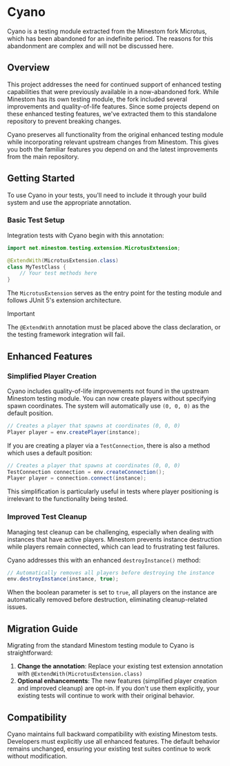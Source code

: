 # Cyano

Cyano is a testing module extracted from the Minestom fork Microtus, which has been abandoned for an indefinite period.
The reasons for this abandonment are complex and will not be discussed here.

## Overview

This project addresses the need for continued support of enhanced testing capabilities that were previously available in
a now-abandoned fork. While Minestom has its own testing module, the fork included several improvements and
quality-of-life features. Since some projects depend on these enhanced testing features, we've extracted them to this
standalone repository to prevent breaking changes.

Cyano preserves all functionality from the original enhanced testing module while incorporating relevant upstream
changes from Minestom. This gives you both the familiar features you depend on and the latest improvements from the main
repository.

## Getting Started

To use Cyano in your tests, you'll need to include it through your build system and use the appropriate annotation.

### Basic Test Setup

Integration tests with Cyano begin with this annotation:

```java
import net.minestom.testing.extension.MicrotusExtension;

@ExtendWith(MicrotusExtension.class)
class MyTestClass {
    // Your test methods here
}
```

The `MicrotusExtension` serves as the entry point for the testing module and follows JUnit 5's extension architecture.

> [!IMPORTANT]
> The `@ExtendWith` annotation must be placed above the class declaration, or the testing framework integration will
> fail.

## Enhanced Features

### Simplified Player Creation

Cyano includes quality-of-life improvements not found in the upstream Minestom testing module. You can now create
players without specifying spawn coordinates. The system will automatically use `(0, 0, 0)` as the default position.

```java
// Creates a player that spawns at coordinates (0, 0, 0)
Player player = env.createPlayer(instance);
```

If you are creating a player via a `TestConnection`, there is also a method which uses a default position:

```java
// Creates a player that spawns at coordinates (0, 0, 0)
TestConnection connection = env.createConnection();
Player player = connection.connect(instance);
```

This simplification is particularly useful in tests where player positioning is irrelevant to the functionality being
tested.

### Improved Test Cleanup

Managing test cleanup can be challenging, especially when dealing with instances that have active players. Minestom
prevents instance destruction while players remain connected, which can lead to frustrating test failures.

Cyano addresses this with an enhanced `destroyInstance()` method:

```java
// Automatically removes all players before destroying the instance
env.destroyInstance(instance, true);
```

When the boolean parameter is set to `true`, all players on the instance are automatically removed before destruction,
eliminating cleanup-related issues.

## Migration Guide

Migrating from the standard Minestom testing module to Cyano is straightforward:

1. **Change the annotation**: Replace your existing test extension annotation with
   `@ExtendWith(MicrotusExtension.class)`
2. **Optional enhancements**: The new features (simplified player creation and improved cleanup) are opt-in. If you
   don't use them explicitly, your existing tests will continue to work with their original behavior.

## Compatibility

Cyano maintains full backward compatibility with existing Minestom tests. Developers must explicitly use all enhanced
features. The default behavior remains unchanged, ensuring your existing test suites continue to work without
modification.